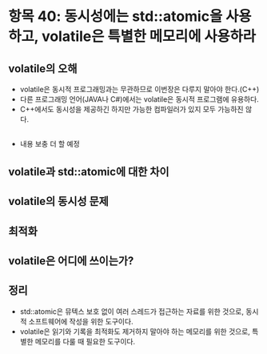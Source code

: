 
# 항목 40: 동시성에는 std::atomic을 사용하고, volatile은 특별한 메모리에 사용하라

## volatile의 오해

* volatile은 동시적 프로그래밍과는 무관하므로 이번장은 다루지 말아야 한다.(C++)
* 다른 프로그래밍 언어(JAVA나 C#)에서는 volatile은 동시적 프로그램에 유용하다.
* C++에서도 동시성을 제공하긴 하지만 가능한 컴파일러가 있지 모두 가능하진 않다.

##
* 내용 보충 더 할 예정

## volatile과 std::atomic에 대한 차이
## volatile의 동시성 문제
## 최적화
## volatile은 어디에 쓰이는가?

## 정리

* std::atomic은 뮤텍스 보호 없이 여러 스레드가 접근하는 자료를 위한 것으로, 동시적 소프트웨어에 작성을 위한 도구이다.
* volatile은 읽기와 기록을 최적화도 제거하지 말아야 하는 메모리를 위한 것으로, 특별한 메모리를 다룰 때 필요한 도구이다.